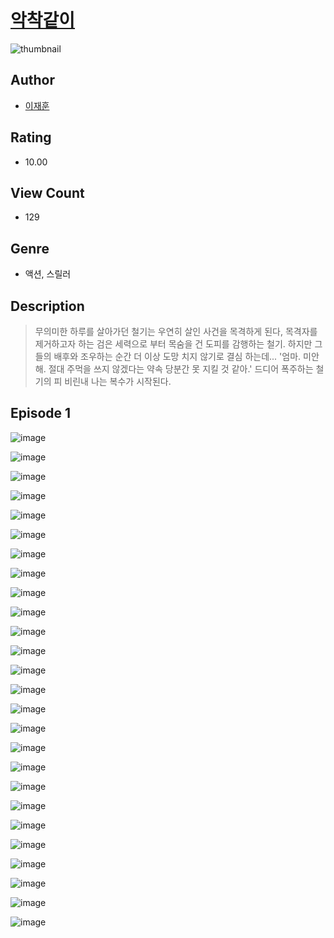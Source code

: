 # [악착같이](https://comic.naver.com/challenge/list?titleId=810719)
![thumbnail](https://image-comic.pstatic.net/user_contents_data/challenge_comic/2023/05/24/359737/upload_3762534524909860145_480x623.jpeg)

## Author
- [이재훈](https://comic.naver.com/artistTitle?id=359737)

## Rating
- 10.00

## View Count
- 129

## Genre
- 액션, 스릴러

## Description
> 무의미한 하루를 살아가던 철기는 우연히 살인 사건을 목격하게 된다, 목격자를 제거하고자 하는 검은 세력으로 부터 목숨을 건 도피를 감행하는 철기. 하지만 그들의 배후와 조우하는 순간 더 이상 도망 치지 않기로 결심 하는데... '엄마. 미안해. 절대 주먹을 쓰지 않겠다는 약속 당분간 못 지킬 것 같아.' 드디어 폭주하는 철기의 피 비린내 나는 복수가 시작된다.


## Episode 1
![image](https://image-comic.pstatic.net/user_contents_data/challenge_comic/2023/05/24/359737/upload_3617294729692067385.jpeg)

![image](https://image-comic.pstatic.net/user_contents_data/challenge_comic/2023/05/24/359737/upload_7149013854341836854.jpeg)

![image](https://image-comic.pstatic.net/user_contents_data/challenge_comic/2023/05/24/359737/upload_3978708385899294774.jpeg)

![image](https://image-comic.pstatic.net/user_contents_data/challenge_comic/2023/05/24/359737/upload_7077469921279816547.jpeg)

![image](https://image-comic.pstatic.net/user_contents_data/challenge_comic/2023/05/24/359737/upload_3616450107264099940.jpeg)

![image](https://image-comic.pstatic.net/user_contents_data/challenge_comic/2023/05/24/359737/upload_7148167420188976434.jpeg)

![image](https://image-comic.pstatic.net/user_contents_data/challenge_comic/2023/05/24/359737/upload_3617064738455368035.jpeg)

![image](https://image-comic.pstatic.net/user_contents_data/challenge_comic/2023/05/24/359737/upload_7149523993357214050.jpeg)

![image](https://image-comic.pstatic.net/user_contents_data/challenge_comic/2023/05/24/359737/upload_7016997680118248244.jpeg)

![image](https://image-comic.pstatic.net/user_contents_data/challenge_comic/2023/05/24/359737/upload_7293358823251731512.jpeg)

![image](https://image-comic.pstatic.net/user_contents_data/challenge_comic/2023/05/24/359737/upload_3546925775128115248.jpeg)

![image](https://image-comic.pstatic.net/user_contents_data/challenge_comic/2023/05/24/359737/upload_4050816553089918260.jpeg)

![image](https://image-comic.pstatic.net/user_contents_data/challenge_comic/2023/05/24/359737/upload_3630805326727701810.jpeg)

![image](https://image-comic.pstatic.net/user_contents_data/challenge_comic/2023/05/24/359737/upload_3846698812221634662.jpeg)

![image](https://image-comic.pstatic.net/user_contents_data/challenge_comic/2023/05/24/359737/upload_3702295586456154672.jpeg)

![image](https://image-comic.pstatic.net/user_contents_data/challenge_comic/2023/05/24/359737/upload_7221012075570999864.jpeg)

![image](https://image-comic.pstatic.net/user_contents_data/challenge_comic/2023/05/24/359737/upload_3689918581633529188.jpeg)

![image](https://image-comic.pstatic.net/user_contents_data/challenge_comic/2023/05/24/359737/upload_3702580553257990197.jpeg)

![image](https://image-comic.pstatic.net/user_contents_data/challenge_comic/2023/05/24/359737/upload_7075779765746415921.jpeg)

![image](https://image-comic.pstatic.net/user_contents_data/challenge_comic/2023/05/24/359737/upload_7089287274599299378.jpeg)

![image](https://image-comic.pstatic.net/user_contents_data/challenge_comic/2023/05/24/359737/upload_3846971491105202486.jpeg)

![image](https://image-comic.pstatic.net/user_contents_data/challenge_comic/2023/05/24/359737/upload_3833186952516284981.jpeg)

![image](https://image-comic.pstatic.net/user_contents_data/challenge_comic/2023/05/24/359737/upload_4123436019131496756.jpeg)

![image](https://image-comic.pstatic.net/user_contents_data/challenge_comic/2023/05/24/359737/upload_7004898851738039090.jpeg)

![image](https://image-comic.pstatic.net/user_contents_data/challenge_comic/2023/05/24/359737/upload_7293072942374085174.jpeg)

![image](https://image-comic.pstatic.net/user_contents_data/challenge_comic/2023/05/24/359737/upload_4134638946626975792.jpeg)
